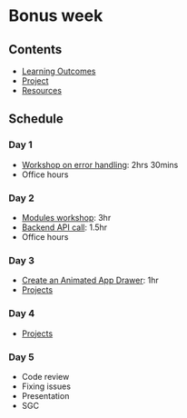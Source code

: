 # Bonus week

## Contents

- [Learning Outcomes](./learning-outcomes.md)
- [Project](./alternate-project.md)
- [Resources](./resources)

## Schedule

### Day 1

- [Workshop on error handling](https://github.com/oliverjam/learn-node-error-handling): 2hrs 30mins
- Office hours

### Day 2

- [Modules workshop](https://github.com/WebAhead/going-on-a-bear-hunt/): 3hr
- [Backend API call](https://github.com/foundersandcoders/mc-request-module-workshop): 1.5hr
- Office hours

### Day 3

- [Create an Animated App Drawer](https://github.com/WebAhead/morning-challenge-animated-app-drawer): 1hr
- [Projects](./alternate-project.md)

### Day 4

- [Projects](./alternate-project.md)

### Day 5

- Code review
- Fixing issues
- Presentation
- SGC
